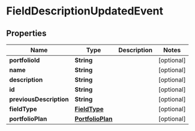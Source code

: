 
# FieldDescriptionUpdatedEvent

## Properties
Name | Type | Description | Notes
------------ | ------------- | ------------- | -------------
**portfolioId** | **String** |  |  [optional]
**name** | **String** |  |  [optional]
**description** | **String** |  |  [optional]
**id** | **String** |  |  [optional]
**previousDescription** | **String** |  |  [optional]
**fieldType** | [**FieldType**](FieldType.md) |  |  [optional]
**portfolioPlan** | [**PortfolioPlan**](PortfolioPlan.md) |  |  [optional]



